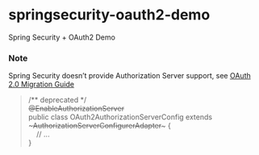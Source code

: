 # springsecurity-oauth2-demo
Spring Security + OAuth2 Demo

### Note
Spring Security doesn’t provide Authorization Server support, see [OAuth 2.0 Migration Guide](https://github.com/spring-projects/spring-security/wiki/OAuth-2.0-Migration-Guide)

> /** deprecated */  
> ~~@EnableAuthorizationServer~~  
> public class OAuth2AuthorizationServerConfig extends ~~~AuthorizationServerConfigurerAdapter~~~ {  
> &nbsp;&nbsp;&nbsp;&nbsp;// ...  
> }
